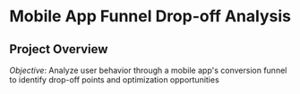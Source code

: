 # Mobile App Funnel Drop-off Analysis

## Project Overview
*Objective*: Analyze user behavior through a mobile app's conversion funnel to identify drop-off points and optimization opportunities
